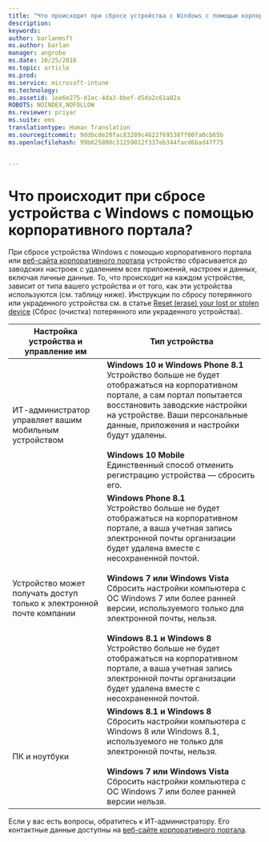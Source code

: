 ```yaml
---
title: "Что происходит при сбросе устройства с Windows с помощью корпоративного портала? | Microsoft Intune"
description: 
keywords: 
author: barlanmsft
ms.author: barlan
manager: angrobe
ms.date: 10/25/2016
ms.topic: article
ms.prod: 
ms.service: microsoft-intune
ms.technology: 
ms.assetid: 1ee6e275-d1ec-4da3-bbef-d5da2c61a02a
ROBOTS: NOINDEX,NOFOLLOW
ms.reviewer: priyar
ms.suite: ems
translationtype: Human Translation
ms.sourcegitcommit: 9ddbcde20fac83289c4622f69538ff00fa0cb65b
ms.openlocfilehash: 99b625800c31259012f337eb344facd6bad47f75


---
```



# <a name="what-happens-if-you-reset-your-windows-device-using-the-company-portal"></a>Что происходит при сбросе устройства с Windows с помощью корпоративного портала?

При сбросе устройства Windows с помощью корпоративного портала или [веб-сайта корпоративного портала](reset-your-device-cpwebsite.md) устройство сбрасывается до заводских настроек с удалением всех приложений, настроек и данных, включая личные данные. То, что происходит на каждом устройстве, зависит от типа вашего устройства и от того, как эти устройства используются (см. таблицу ниже). Инструкции по сбросу потерянного или украденного устройства см. в статье [Reset (erase) your lost or stolen device](reset-erase-your-lost-or-stolen-device-windows.md) (Сброс (очистка) потерянного или украденного устройства).

|Настройка устройства и управление им|Тип устройства|
|---------------------------------------|---------------|
|ИТ-администратор управляет вашим мобильным устройством|**Windows 10 и Windows Phone 8.1**</br>Устройство больше не будет отображаться на корпоративном портале, а сам портал попытается восстановить заводские настройки на устройстве. Ваши персональные данные, приложения и настройки будут удалены. <br /><br />**Windows 10 Mobile**</br>Единственный способ отменить регистрацию устройства — сбросить его.|
|Устройство может получать доступ только к электронной почте компании|**Windows Phone 8.1**<br />Устройство больше не будет отображаться на корпоративном портале, а ваша учетная запись электронной почты организации будет удалена вместе с несохраненной почтой.<br /><br />**Windows 7 или Windows Vista**<br />Сбросить настройки компьютера с ОС Windows 7 или более ранней версии, используемого только для электронной почты, нельзя.<br /><br />**Windows 8.1 и Windows 8**<br />Устройство больше не будет отображаться на корпоративном портале, а ваша учетная запись электронной почты организации будет удалена вместе с несохраненной почтой.|
|ПК и ноутбуки|**Windows 8.1 и Windows 8**<br />Сбросить настройки компьютера с Windows 8 или Windows 8.1, используемого не только для электронной почты, нельзя.<br /><br />**Windows 7 или Windows Vista**<br />Сбросить настройки компьютера с ОС Windows 7 или более ранней версии нельзя.|

Если у вас есть вопросы, обратитесь к ИТ-администратору. Его контактные данные доступны на [веб-сайте корпоративного портала](http://portal.manage.microsoft.com).



<!--HONumber=Nov16_HO1-->


